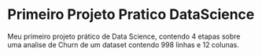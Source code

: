 # Primeiro Projeto Pratico DataScience
Meu primeiro projeto prático de Data Science, contendo 4 etapas sobre uma analise de Churn de um dataset contendo 998 linhas e 12 colunas. 
